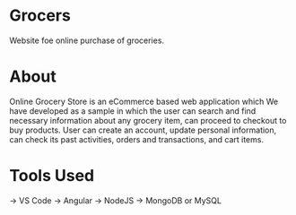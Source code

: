 # Grocers
Website foe online purchase of groceries.

# About
Online Grocery Store is an eCommerce based web application which We have developed as a sample in which the user can search and find necessary information about any grocery item, can proceed to checkout to buy products. User can create an account, update personal information, can check its past activities, orders and transactions, and cart items.

# Tools Used
-> VS Code
-> Angular
-> NodeJS
-> MongoDB or MySQL
